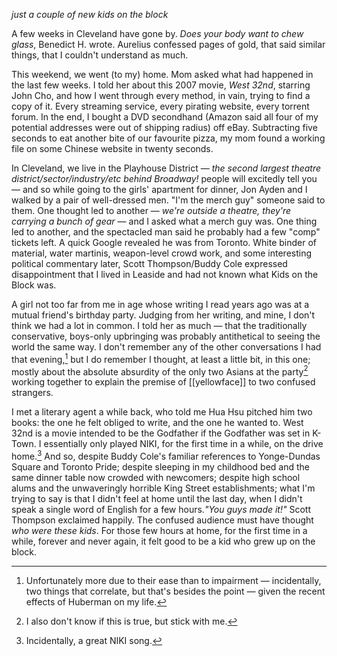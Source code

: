*just a couple of new kids on the block*

A few weeks in Cleveland have gone by. *Does your body want to chew glass*, Benedict H. wrote. Aurelius confessed pages of gold, that said similar things, that I couldn't understand as much. 

This weekend, we went (to my) home. Mom asked what had happened in the last few weeks. I told her about this 2007 movie, *West 32nd*, starring John Cho, and how I went through every method, in vain, trying to find a copy of it. Every streaming service, every pirating website, every torrent forum. In the end, I bought a DVD secondhand (Amazon said all four of my potential addresses were out of shipping radius) off eBay. Subtracting five seconds to eat another bite of our favourite pizza, my mom found a working file on some Chinese website in twenty seconds.

In Cleveland, we live in the Playhouse District — *the second largest theatre district/sector/industry/etc behind Broadway!* people will excitedly tell you — and so while going to the girls' apartment for dinner, Jon Ayden and I walked by a pair of well-dressed men. "I'm the merch guy" someone said to them. One thought led to another — *we're outside a theatre, they're carrying a bunch of gear* — and I asked what a merch guy was. One thing led to another, and the spectacled man said he probably had a few "comp" tickets left. A quick Google revealed he was from Toronto. White binder of material, water martinis, weapon-level crowd work, and some interesting political commentary later, Scott Thompson/Buddy Cole expressed disappointment that I lived in Leaside and had not known what Kids on the Block was. 

A girl not too far from me in age whose writing I read years ago was at a mutual friend's birthday party. Judging from her writing, and mine, I don't think we had a lot in common. I told her as much — that the traditionally conservative, boys-only upbringing was probably antithetical to seeing the world the same way. I don't remember any of the other conversations I had that evening,[^2] but I do remember I thought, at least a little bit, in this one; mostly about the absolute absurdity of the only two Asians at the party[^1] working together to explain the premise of [[yellowface]] to two confused strangers. 

I met a literary agent a while back, who told me Hua Hsu pitched him two books: the one he felt obliged to write, and the one he wanted to. West 32nd is a movie intended to be the Godfather if the Godfather was set in K-Town. I essentially only played NIKI, for the first time in a while, on the drive home.[^3] And so, despite Buddy Cole's familiar references to Yonge-Dundas Square and Toronto Pride; despite sleeping in my childhood bed and the same dinner table now crowded with newcomers; despite high school alums and the unwaveringly horrible King Street establishments; what I'm trying to say is that I didn't feel at home until the last day, when I didn't speak a single word of English for a few hours.*"You guys made it!"* Scott Thompson exclaimed happily. The confused audience must have thought *who were these kids*. For those few hours at home, for the first time in a while, forever and never again, it felt good to be a kid who grew up on the block. 


[^1]: I also don't know if this is true, but stick with me.
[^2]: Unfortunately more due to their ease than to impairment — incidentally, two things that correlate, but that's besides the point — given the recent effects of Huberman on my life.
[^3]: Incidentally, a great NIKI song.